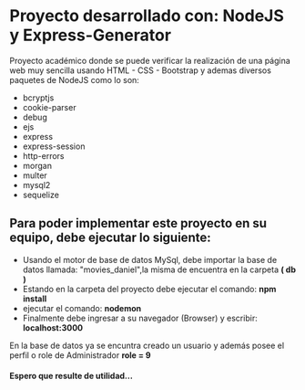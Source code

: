 <h1>Proyecto desarrollado con:  NodeJS  y Express-Generator </h1>
<p>Proyecto académico donde se puede verificar la realización de una página web muy sencilla usando HTML - CSS - Bootstrap y  ademas diversos 
paquetes de NodeJS como lo son: </p>
<ul>
   <li>bcryptjs</li>
   <li>cookie-parser</li>
   <li>debug</li>
   <li>ejs</li>
   <li>express</li>
   <li>express-session</li>
   <li>http-errors</li>
   <li>morgan</li>
   <li>multer</li>
   <li>mysql2</li>
   <li>sequelize</li>
</ul>
<h2>Para poder implementar este proyecto en su equipo, debe ejecutar lo siguiente:</h2>
<ul>
   <li>Usando el motor de base de datos MySql, debe importar la base de datos llamada: "movies_daniel",la misma de encuentra en la carpeta <strong>( db )</strong></li>
   <li>Estando en la carpeta del proyecto debe ejecutar el comando: <strong> npm install </strong> </li>
   <li>ejecutar el comando: <strong>nodemon </strong> </li>
   <li>Finalmente debe ingresar a su navegador (Browser) y escribir: <strong> localhost:3000</strong> </li>
</ul>
<p>En la base de datos ya se encuntra creado un usuario y además posee el perfil o role de Administrador  <strong> role = 9 </strong>   </p>

<h4>Espero que resulte de utilidad...</h4>
